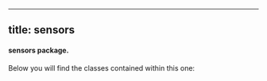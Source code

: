 
---
title: sensors
---
#### sensors package.


Below you will find the classes contained within this one:

